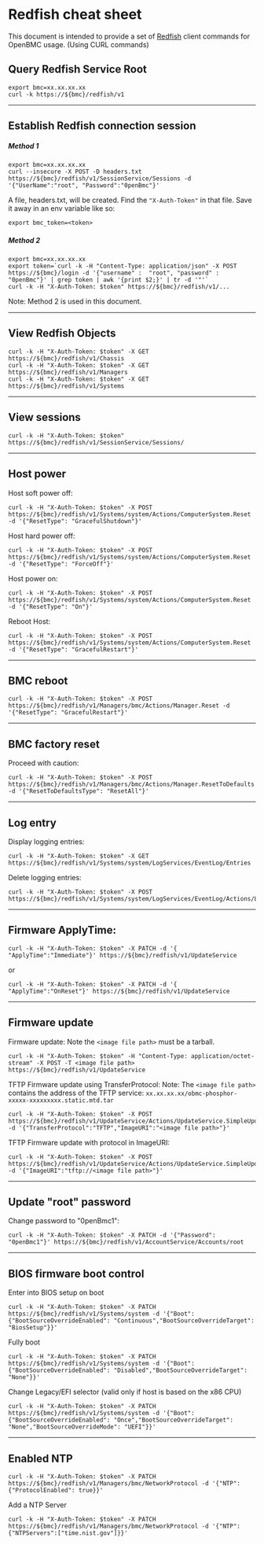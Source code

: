 # Redfish cheat sheet
This document is intended to provide a set of [Redfish][1] client commands for OpenBMC usage.
(Using CURL commands)

## Query Redfish Service Root
```
export bmc=xx.xx.xx.xx
curl -k https://${bmc}/redfish/v1
```

---

## Establish Redfish connection session
##### Method 1
```
export bmc=xx.xx.xx.xx
curl --insecure -X POST -D headers.txt https://${bmc}/redfish/v1/SessionService/Sessions -d    '{"UserName":"root", "Password":"0penBmc"}'
```
A file, headers.txt, will be created. Find the `"X-Auth-Token"`
in that file. Save it away in an env variable like so:

```
export bmc_token=<token>
```

#####  Method 2
```
export bmc=xx.xx.xx.xx
export token=`curl -k -H "Content-Type: application/json" -X POST https://${bmc}/login -d '{"username" :  "root", "password" :  "0penBmc"}' | grep token | awk '{print $2;}' | tr -d '"'`
curl -k -H "X-Auth-Token: $token" https://${bmc}/redfish/v1/...
```
Note: Method 2 is used in this document.

---

## View Redfish Objects
```
curl -k -H "X-Auth-Token: $token" -X GET https://${bmc}/redfish/v1/Chassis
curl -k -H "X-Auth-Token: $token" -X GET https://${bmc}/redfish/v1/Managers
curl -k -H "X-Auth-Token: $token" -X GET https://${bmc}/redfish/v1/Systems
```

---

## View sessions
```
curl -k -H "X-Auth-Token: $token" https://${bmc}/redfish/v1/SessionService/Sessions/
```

---

## Host power
Host soft power off:
```
curl -k -H "X-Auth-Token: $token" -X POST https://${bmc}/redfish/v1/Systems/system/Actions/ComputerSystem.Reset -d '{"ResetType": "GracefulShutdown"}'
```

Host hard power off:
```
curl -k -H "X-Auth-Token: $token" -X POST https://${bmc}/redfish/v1/Systems/system/Actions/ComputerSystem.Reset -d '{"ResetType": "ForceOff"}'
```

Host power on:
```
curl -k -H "X-Auth-Token: $token" -X POST https://${bmc}/redfish/v1/Systems/system/Actions/ComputerSystem.Reset -d '{"ResetType": "On"}'
```

Reboot Host:
```
curl -k -H "X-Auth-Token: $token" -X POST https://${bmc}/redfish/v1/Systems/system/Actions/ComputerSystem.Reset -d '{"ResetType": "GracefulRestart"}'
```

---

## BMC reboot
```
curl -k -H "X-Auth-Token: $token" -X POST https://${bmc}/redfish/v1/Managers/bmc/Actions/Manager.Reset -d '{"ResetType": "GracefulRestart"}'
```

---

## BMC factory reset
Proceed with caution:
```
curl -k -H "X-Auth-Token: $token" -X POST https://${bmc}/redfish/v1/Managers/bmc/Actions/Manager.ResetToDefaults -d '{"ResetToDefaultsType": "ResetAll"}'
```

---

## Log entry
Display logging entries:
```
curl -k -H "X-Auth-Token: $token" -X GET https://${bmc}/redfish/v1/Systems/system/LogServices/EventLog/Entries
```

Delete logging entries:
```
curl -k -H "X-Auth-Token: $token" -X POST https://${bmc}/redfish/v1/Systems/system/LogServices/EventLog/Actions/LogService.Reset
```

---

## Firmware ApplyTime:
```
curl -k -H "X-Auth-Token: $token" -X PATCH -d '{ "ApplyTime":"Immediate"}' https://${bmc}/redfish/v1/UpdateService
```

or

```
curl -k -H "X-Auth-Token: $token" -X PATCH -d '{ "ApplyTime":"OnReset"}' https://${bmc}/redfish/v1/UpdateService
```

---

## Firmware update
Firmware update:
Note the `<image file path>` must be a tarball.

```
curl -k -H "X-Auth-Token: $token" -H "Content-Type: application/octet-stream" -X POST -T <image file path> https://${bmc}/redfish/v1/UpdateService
```
TFTP Firmware update using TransferProtocol:
Note: The `<image file path>` contains the address of the TFTP service: `xx.xx.xx.xx/obmc-phosphor-xxxxx-xxxxxxxxx.static.mtd.tar`

```
curl -k -H "X-Auth-Token: $token" -X POST https://${bmc}/redfish/v1/UpdateService/Actions/UpdateService.SimpleUpdate -d '{"TransferProtocol":"TFTP","ImageURI":"<image file path>"}'
```
TFTP Firmware update with protocol in ImageURI:
```
curl -k -H "X-Auth-Token: $token" -X POST https://${bmc}/redfish/v1/UpdateService/Actions/UpdateService.SimpleUpdate -d '{"ImageURI":"tftp://<image file path>"}'
```

---

## Update "root" password
Change password to "0penBmc1":
```
curl -k -H "X-Auth-Token: $token" -X PATCH -d '{"Password": "0penBmc1"}' https://${bmc}/redfish/v1/AccountService/Accounts/root
```

---

## BIOS firmware boot control
Enter into BIOS setup on boot
```
curl -k -H "X-Auth-Token: $token" -X PATCH https://${bmc}/redfish/v1/Systems/system -d '{"Boot":{"BootSourceOverrideEnabled": "Continuous","BootSourceOverrideTarget": "BiosSetup"}}'
```

Fully boot
```
curl -k -H "X-Auth-Token: $token" -X PATCH https://${bmc}/redfish/v1/Systems/system -d '{"Boot":{"BootSourceOverrideEnabled": "Disabled","BootSourceOverrideTarget": "None"}}'
```

Change Legacy/EFI selector (valid only if host is based on the x86 CPU)
```
curl -k -H "X-Auth-Token: $token" -X PATCH https://${bmc}/redfish/v1/Systems/system -d '{"Boot":{"BootSourceOverrideEnabled": "Once","BootSourceOverrideTarget": "None","BootSourceOverrideMode": "UEFI"}}'
```

---

## Enabled NTP
```
curl -k -H "X-Auth-Token: $token" -X PATCH https://${bmc}/redfish/v1/Managers/bmc/NetworkProtocol -d '{"NTP":{"ProtocolEnabled": true}}'
```

Add a NTP Server
```
curl -k -H "X-Auth-Token: $token" -X PATCH https://${bmc}/redfish/v1/Managers/bmc/NetworkProtocol -d '{"NTP":{"NTPServers":["time.nist.gov"]}}'
```

[1]: https://www.dmtf.org/standards/redfish
